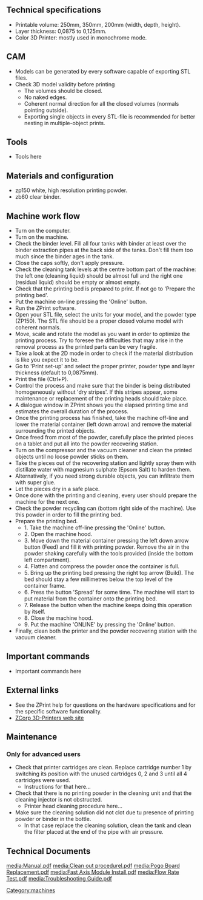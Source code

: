 ## Technical specifications

  - Printable volume: 250mm, 350mm, 200mm (width, depth, height).
  - Layer thickness: 0,0875 to 0,125mm.
  - Color 3D Printer: mostly used in monochrome mode.

## CAM

  - Models can be generated by every software capable of exporting STL
    files.
  - Check 3D model validity before printing
      - The volumes should be closed.
      - No naked edges.
      - Coherent normal direction for all the closed volumes (normals
        pointing outside).
      - Exporting single objects in every STL-file is recommended for
        better nesting in multiple-object prints.

## Tools

  - Tools here

## Materials and configuration

  - zp150 white, high resolution printing powder.
  - zb60 clear binder.

## Machine work flow

  - Turn on the computer.
  - Turn on the machine.
  - Check the binder level. Fill all four tanks with binder at least
    over the binder extraction pipes at the back side of the tanks.
    Don't fill them too much since the binder ages in the tank.
  - Close the caps softly, don't apply pressure.
  - Check the cleaning tank levels at the centre bottom part of the
    machine: the left one (cleaning liquid) should be almost full and
    the right one (residual liquid) should be empty or almost empty.
  - Check that the printing bed is prepared to print. If not go to
    'Prepare the printing bed'.
  - Put the machine on-line pressing the 'Online' button.
  - Run the ZPrint software.
  - Open your STL file, select the units for your model, and the powder
    type (ZP150). The STL file should be a proper closed volume model
    with coherent normals.
  - Move, scale and rotate the model as you want in order to optimize
    the printing process. Try to foresee the difficulties that may arise
    in the removal process as the printed parts can be very fragile.
  - Take a look at the 2D mode in order to check if the material
    distribution is like you expect it to be.
  - Go to 'Print set-up' and select the proper printer, powder type and
    layer thickness (default to 0,0875mm).
  - Print the file (Ctrl+P).
  - Control the process and make sure that the binder is being
    distributed homogeneously without 'dry stripes'. If this stripes
    appear, some maintenance or replacement of the printing heads should
    take place.
  - A dialogue window in ZPrint shows you the elapsed printing time and
    estimates the overall duration of the process.
  - Once the printing process has finished, take the machine off-line
    and lower the material container (left down arrow) and remove the
    material surrounding the printed objects.
  - Once freed from most of the powder, carefully place the printed
    pieces on a tablet and put all into the powder recovering station.
  - Turn on the compressor and the vacuum cleaner and clean the printed
    objects until no loose powder sticks on them.
  - Take the pieces out of the recovering station and lightly spray them
    with distillate water with magnesium sulphate (Epsom Salt) to harden
    them.
  - Alternatively, if you need strong durable objects, you can
    infiltrate them with super glue.
  - Let the pieces dry in a safe place.
  - Once done with the printing and cleaning, every user should prepare
    the machine for the next one.
  - Check the powder recycling can (bottom right side of the machine).
    Use this powder in order to fill the printing bed.
  - Prepare the printing bed.
      - 1\. Take the machine off-line pressing the 'Online' button.
      - 2\. Open the machine hood.
      - 3\. Move down the material container pressing the left down
        arrow button (Feed) and fill it with printing powder. Remove the
        air in the powder shaking carefully with the tools provided
        (inside the bottom left compartment).
      - 4\. Flatten and compress the powder once the container is full.
      - 5\. Bring up the printing bed pressing the right top arrow
        (Build). The bed should stay a few millimetres below the top
        level of the container frame.
      - 6\. Press the button 'Spread' for some time. The machine will
        start to put material from the container onto the printing bed.
      - 7\. Release the button when the machine keeps doing this
        operation by itself.
      - 8\. Close the machine hood.
      - 9\. Put the machine 'ONLINE' by pressing the 'Online' button.
  - Finally, clean both the printer and the powder recovering station
    with the vacuum cleaner.

## Important commands

  - Important commands here

## External links

  - See the ZPrint help for questions on the hardware specifications and
    for the specific software functionality.
  - [ZCorp 3D-Printers web
    site](http://www.zcorp.com/en/Products/3D-Printers/spage.aspx)

## Maintenance

### Only for advanced users

  - Check that printer cartridges are clean. Replace cartridge number 1
    by switching its position with the unused cartridges 0, 2 and 3
    until all 4 cartridges were used.
      - Instructions for that here...
  - Check that there is no printing powder in the cleaning unit and that
    the cleaning injector is not obstructed.
      - Printer head cleaning procedure here...
  - Make sure the cleaning solution did not clot due tu presence of
    printing powder or binder in the bottle.
      - In that case replace the cleaning solution, clean the tank and
        clean the filter placed at the end of the pipe with air
        pressure.

## Technical Documents

[media:Manual.pdf](media:Manual.pdf "wikilink")
[media:Clean out
procedurel.pdf](media:Clean_out_procedurel.pdf "wikilink")
[media:Pogo Board
Replacement.pdf](media:Pogo_Board_Replacement.pdf "wikilink")
[media:Fast Axis Module
Install.pdf](media:Fast_Axis_Module_Install.pdf "wikilink")
[media:Flow Rate Test.pdf](media:Flow_Rate_Test.pdf "wikilink")
[media:Troubleshooting
Guide.pdf](media:Troubleshooting_Guide.pdf "wikilink")

[Category:machines](Category:machines "wikilink")